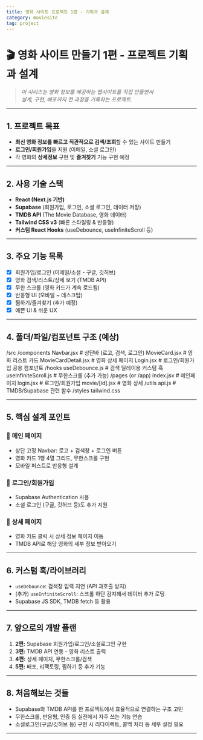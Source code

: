 ```yaml
---
title: 영화 사이트 프로젝트 1편 - 기획과 설계
category: moviesite
tag: project
---
```


# 🎬 영화 사이트 만들기 1편 - 프로젝트 기획과 설계

> *이 시리즈는 영화 정보를 제공하는 웹사이트를 직접 만들면서  
> 설계, 구현, 배포까지 전 과정을 기록하는  프로젝트.*

---

## 1. 프로젝트 목표

- **최신 영화 정보를 빠르고 직관적으로 검색/조회**할 수 있는 사이트 만들기
- **로그인/회원가입**을 지원 (이메일, 소셜 로그인)
- 각 영화의 **상세정보** 구현 및 **즐겨찾기** 기능 구현 예정

---

## 2. 사용 기술 스택

- **React (Next.js 기반)**
- **Supabase** (회원가입, 로그인, 소셜 로그인, 데이터 저장)
- **TMDB API** (The Movie Database, 영화 데이터)
- **Tailwind CSS v3** (빠른 스타일링 & 반응형)
- **커스텀 React Hooks** (useDebounce, useInfiniteScroll 등)

---

## 3. 주요 기능 목록

- [x] 회원가입/로그인 (이메일/소셜 - 구글, 깃허브)
- [x] 영화 검색/리스트/상세 보기 (TMDB API)
- [x] 무한 스크롤 (영화 카드가 계속 로드됨)
- [x] 반응형 UI (모바일 ~ 데스크탑)
- [x] 찜하기/즐겨찾기 (추가 예정)
- [x] 예쁜 UI & 쉬운 UX

---

## 4. 폴더/파일/컴포넌트 구조 (예상)

/src
/components
Navbar.jsx            # 상단바 (로고, 검색, 로그인)
MovieCard.jsx         # 영화 리스트 카드
MovieCardDetail.jsx   # 영화 상세 페이지
Login.jsx             # 로그인/회원가입 공용 컴포넌트
/hooks
useDebounce.js        # 검색 딜레이용 커스텀 훅
useInfiniteScroll.js  # 무한스크롤 (추가 가능)
/pages (or /app)
index.jsx             # 메인페이지
login.jsx             # 로그인/회원가입
movie/[id].jsx        # 영화 상세
/utils
api.js                # TMDB/Supabase 관련 함수
/styles
tailwind.css

---

## 5. 핵심 설계 포인트

### 📌 **메인 페이지**
- 상단 고정 Navbar: 로고 + 검색창 + 로그인 버튼
- 영화 카드 1행 4열 그리드, 무한스크롤 구현
- 모바일 퍼스트로 반응형 설계

### 📌 **로그인/회원가입**
- Supabase Authentication 사용
- 소셜 로그인 (구글, 깃허브 등)도 추가 지원

### 📌 **상세 페이지**
- 영화 카드 클릭 시 상세 정보 페이지 이동
- TMDB API로 해당 영화의 세부 정보 받아오기

---

## 6. 커스텀 훅/라이브러리

- `useDebounce`: 검색창 입력 지연 (API 과호출 방지)
- (추가) `useInfiniteScroll`: 스크롤 하단 감지해서 데이터 추가 로딩
- Supabase JS SDK, TMDB fetch 등 활용

---

## 7. 앞으로의 개발 플랜

1. **2편:** Supabase 회원가입/로그인/소셜로그인 구현
2. **3편:** TMDB API 연동 - 영화 리스트 출력
3. **4편:** 상세 페이지, 무한스크롤/검색
4. **5편:** 배포, 리팩토링, 찜하기 등 추가 기능

---

## 8. 처음해보는 것들

- Supabase와 TMDB API를 한 프로젝트에서 효율적으로 연결하는 구조 고민
- 무한스크롤, 반응형, 인증 등 실전에서 자주 쓰는 기능 연습
- 소셜로그인(구글/깃허브 등) 구현 시 리다이렉트, 콜백 처리 등 세부 설정 필요

---
